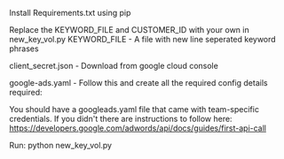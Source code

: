 Install Requirements.txt using pip

Replace the KEYWORD_FILE and CUSTOMER_ID with your own in new_key_vol.py
KEYWORD_FILE - A file with new line seperated keyword phrases

client_secret.json - Download from google cloud console

google-ads.yaml - 
Follow this and create all the required config details required:

You should have a googleads.yaml file that came with team-specific credentials. If you didn't there are instructions to follow here: 
https://developers.google.com/adwords/api/docs/guides/first-api-call

Run:
python new_key_vol.py